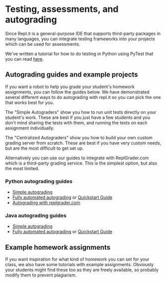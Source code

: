 # Testing, assessments, and autograding

Since Repl.it is a general-purpose IDE that supports third-party packages in many languages, you can integrate testing frameworks into your projects which can be used for assessments. 

We've written a tutorial for how to do testing in Python using PyTest that you can read [here](https://docs.repl.it/tutorials/09-test-driven-development).

## Autograding guides and example projects

If you want a robot to help you grade your student's homework assignments, you can follow the guides below. We have demonstrated several different ways to do autograding with repl.it so you can pick the one that works best for you.

The "Simple Autograders" show you how to run unit tests directly on your student's work. These are best if you just have a few students and you don't mind sharing the tests with them, and running the tests on each assignment individually.

The "Centralized Autograders" show you how to build your own custom grading server from scratch. These are best if you have very custom needs, but are the most difficult to get set up.

Alternatively you can use our guides to integrate with ReplGrader.com which is a third-party grading service. This is the simplest option, but also the most limited.


### Python autograding guides

- [Simple autograding](./SimpleAutograding)
- [Fully automated autograding](./CentralizedAutograder) or [Quickstart Guide](CentralizedAutograderQuickstart)
- [Autograding with replgrader.com](./ReplGraderQuickstart)

### Java autograding guides

- [Simple autograding](./SimpleAutograding-java)
- [Fully automated autograding](./CentralizedAutograder-java) or [Quickstart Guide](CentralizedAutograderQuickstart-java)

## Example homework assignments

If you want inspiration for what kind of homework you can set for your class, we also have some tutorials with example assignments. Obviously your students might find these too as they are freely available, so probably modify them to prevent plagiarism.

